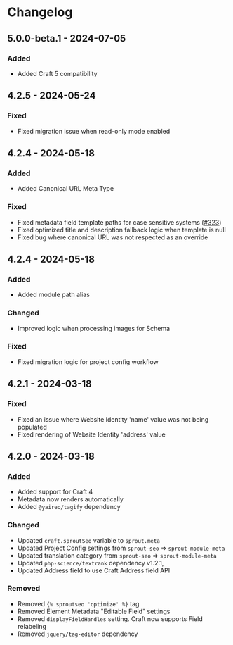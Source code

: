 # Changelog

## 5.0.0-beta.1 - 2024-07-05

### Added

- Added Craft 5 compatibility

## 4.2.5 - 2024-05-24

### Fixed

- Fixed migration issue when read-only mode enabled

## 4.2.4 - 2024-05-18

### Added

- Added Canonical URL Meta Type

### Fixed

- Fixed metadata field template paths for case sensitive systems ([#323])
- Fixed optimized title and description fallback logic when template is null
- Fixed bug where canonical URL was not respected as an override

[#323]: https://github.com/barrelstrength/sprout/issues/323

## 4.2.4 - 2024-05-18

### Added

- Added module path alias

### Changed

- Improved logic when processing images for Schema

### Fixed

- Fixed migration logic for project config workflow

## 4.2.1 - 2024-03-18

### Fixed

- Fixed an issue where Website Identity 'name' value was not being populated
- Fixed rendering of Website Identity 'address' value 

## 4.2.0 - 2024-03-18

### Added

- Added support for Craft 4
- Metadata now renders automatically 
- Added `@yaireo/tagify` dependency

### Changed

- Updated `craft.sproutSeo` variable to `sprout.meta`
- Updated Project Config settings from `sprout-seo` => `sprout-module-meta`
- Updated translation category from `sprout-seo` => `sprout-module-meta`
- Updated `php-science/textrank` dependency v1.2.1,
- Updated Address field to use Craft Address field API

### Removed

- Removed `{% sproutseo 'optimize' %}` tag
- Removed Element Metadata "Editable Field" settings 
- Removed `displayFieldHandles` setting. Craft now supports Field relabeling
- Removed `jquery/tag-editor` dependency
